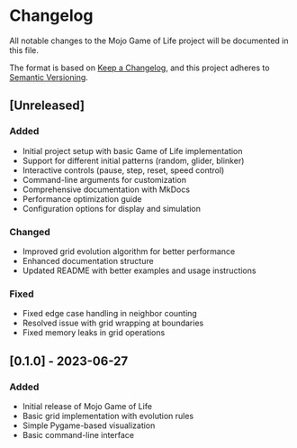 # Changelog

All notable changes to the Mojo Game of Life project will be documented in this file.

The format is based on [Keep a Changelog](https://keepachangelog.com/en/1.0.0/),
and this project adheres to [Semantic Versioning](https://semver.org/spec/v2.0.0.html).

## [Unreleased]
### Added
- Initial project setup with basic Game of Life implementation
- Support for different initial patterns (random, glider, blinker)
- Interactive controls (pause, step, reset, speed control)
- Command-line arguments for customization
- Comprehensive documentation with MkDocs
- Performance optimization guide
- Configuration options for display and simulation

### Changed
- Improved grid evolution algorithm for better performance
- Enhanced documentation structure
- Updated README with better examples and usage instructions

### Fixed
- Fixed edge case handling in neighbor counting
- Resolved issue with grid wrapping at boundaries
- Fixed memory leaks in grid operations

## [0.1.0] - 2023-06-27
### Added
- Initial release of Mojo Game of Life
- Basic grid implementation with evolution rules
- Simple Pygame-based visualization
- Basic command-line interface
